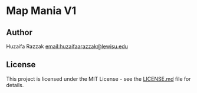 # Map Mania V1

## Author
Huzaifa Razzak [email:huzaifaarazzak@lewisu.edu](mailto:huzaifaarazzak@lewisu.edu)

## License
This project is licensed under the MIT License - see the [LICENSE.md](LICENSE) file for details.